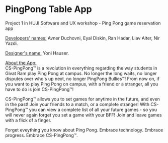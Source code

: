 # PingPong Table App 
Project 1 in HUJI Software and UX workshop - Ping Pong game reservation app

<ins>Developers' names:</ins>
Avner Duchovni, Eyal Diskin, Ran Hadar, Liav Alter, Nir Yazdi.

<ins>Designer's name:</ins> Yoni Hauser.

<ins>About the App:</ins>  
CS-PingPong™ is a revolution in everything regarding the way students in Givat Ram play Ping Pong at campus. 
No longer the long waits, no longer disputes over who's up next, no longer PingPong Bullies™!
From now on, if you want to play Ping Pong on campus, with a friend or a stranger, all you have to do is join CS-PingPong™!

CS-PingPong™ allows you to set games for anytime in the future, and even in the past! Join your friends to a match, or a complete stranger!
With CS-PingPong™ you can view a complete list of all your future games - so you will never again forget you set a game with your BFF!
Join and leave games with a flick of a finger.

Forget eveything you know about Ping Pong. Embrace technology. Embrace progress. Embrace CS-PingPong™.
